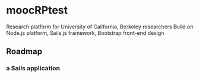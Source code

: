 # moocRPtest
Research platform for University of California, Berkeley researchers
Build on Node.js platform, Sails.js framework, Bootstrap front-end design

## Roadmap



### a Sails application